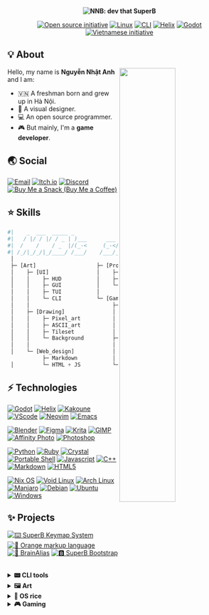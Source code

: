 <p align="center"><b><img src="https://user-images.githubusercontent.com/43980777/142753662-86c3b2dc-496d-4d34-bc39-40beb84d004f.png" alt="NNB: dev that SuperB"></b></p>
<p align="center">
  <a href="https://opensource.org"><img src="https://img.shields.io/badge/foss%20-%2335BF5C.svg?style=for-the-badge&logo=open-source-initiative&logoColor=FFFFFF" alt="Open source initiative"></a>
  <a href="https://nixos.org"><img src="https://img.shields.io/badge/linux%20-%235277C3.svg?style=for-the-badge&logo=nixos&logoColor=FFFFFF" alt="Linux"></a>
  <a href="https://en.wikipedia.org/wiki/Command-line_interface"><img src="https://img.shields.io/badge/cli%20-%23525866.svg?style=for-the-badge&logo=windows-terminal&logoColor=FFFFFF" alt="CLI"></a>
  <a href="https://helix-editor.com"><img src="https://img.shields.io/badge/helix%20-%23502E66.svg?style=for-the-badge&logo=sublime-text&logoColor=FFFFFF" alt="Helix"></a>
  <a href="https://godotengine.org"><img src="https://img.shields.io/badge/godot%20-%23478CBF.svg?style=for-the-badge&logo=godot-engine&logoColor=FFFFFF" alt="Godot"></a>
  <a href="https://en.wikipedia.org/wiki/Vietnam#Culture"><img src="https://img.shields.io/badge/vietnam%20-%23F75341.svg?style=for-the-badge&logo=reverbnation&logoColor=FED06E" alt="Vietnamese initiative"></a>
</p>

## 💡 About

<img align="right" width="50%" src="https://github-readme-stats.vercel.app/api?username=NNBnh&show_icons=true&title_color=6BB8FF&text_color=FFFFFF&icon_color=FFC387&bg_color=22273D">

Hello, my name is **Nguyễn Nhật Anh** and I am:
- 🇻🇳 A freshman born and grew up in Hà Nội.
- 🎨 A visual designer.
- 💻 An open source programmer.
- 🎮 But mainly, I'm a **game developer**.

## 🌏 Social

[![Email](https://img.shields.io/badge/email%20-%238B89CC.svg?style=for-the-badge&logo=protonmail&logoColor=FFFFFF)](mailto:nnbnh@protonmail.com)
[![Itch.io](https://img.shields.io/badge/itch.io%20-%23FA5C5C.svg?style=for-the-badge&logo=itch.io&logoColor=FFFFFF)](https://nnbnh.itch.io)
[![Discord](https://img.shields.io/badge/discord%20-%236E84D2.svg?style=for-the-badge&logo=discord&logoColor=FFFFFF)](https://discord.com/users/379173683555729408)
[![Buy Me a Snack (Buy Me a Coffee)](https://img.shields.io/badge/buy_me_a_coffee%20-%23FFC387.svg?logo=buy-me-a-coffee&logoColor=333333&style=for-the-badge)](https://www.buymeacoffee.com/nnbnh)

## ⭐ Skills

```python
#|    _  ___  _____ _               __    _ ____     __
#|   / |/ / |/ / _ | )___      ___ / /__ (_) / /    / /________ ___
#|  /    /    / _  |/(_-<     (_-</  '_// / / /    / __/ __/ -_) -_)
#| /_/|_/_/|_/____/ /___/    /___/_/\_\/_/_/_/     \__/_/  \__/\__/
 │
 ├─ [Art]                   ├─ [Programming]
 │    ├─ [UI]               │    ├─ Portable POSIXshell
 │    │    ├─ HUD           │    ├─ Python, Ruby, ...
 │    │    ├─ GUI           │    └─ Godot GDscript
 │    │    ├─ TUI           │
 │    │    └─ CLI           └─ [Game_design]
 │    │                          ├─ [Level_design]
 │    ├─ [Drawing]               │    ├─ Platformer
 │    │    ├─ Pixel_art          │    ├─ Top_down
 │    │    ├─ ASCII_art          │    └─ Environmental_storytelling
 │    │    ├─ Tileset            │
 │    │    └─ Background         ├─ [Story_writing]
 │    │                          │    ├─ Character_building
 │    └─ [Web_design]            │    └─ World_building
           ├─ Markdown           │
 │         └─ HTML + JS          └─ UX
```

## ⚡ Technologies

[![Godot](https://img.shields.io/badge/godot%20-%23478CBF.svg?style=for-the-badge&logo=godot-engine&logoColor=FFFFFF)](https://godotengine.org)
[![Helix](https://img.shields.io/badge/helix%20-%23502E66.svg?style=for-the-badge&logo=sublime-text&logoColor=FFFFFF)](https://helix-editor.com)
[![Kakoune](https://img.shields.io/badge/kakoune%20-%23F9765A.svg?style=for-the-badge&logo=kodi&logoColor=FFFFFF)](https://kakoune.org)
[![VScode](https://img.shields.io/badge/vscode%20-%23007ACC.svg?style=for-the-badge&logo=visual-studio-code&logoColor=FFFFFF)](https://vscodium.com)
[![Neovim](https://img.shields.io/badge/neovim%20-%2357A143.svg?style=for-the-badge&logo=neovim&logoColor=FFFFFF)](https://neovim.io)
[![Emacs](https://img.shields.io/badge/emacs%20-%237F5AB6.svg?style=for-the-badge&logo=gnu-emacs&logoColor=FFFFFF)](https://www.gnu.org/software/emacs)

[![Blender](https://img.shields.io/badge/blender%20-%23F5792A.svg?style=for-the-badge&logo=blender&logoColor=FFFFFF)](https://www.blender.org)
[![Figma](https://img.shields.io/badge/figma%20-%23F24E1E.svg?style=for-the-badge&logo=figma&logoColor=FFFFFF)](https://www.figma.com)
[![Krita](https://img.shields.io/badge/krita%20-%233BABFF.svg?style=for-the-badge&logo=krita&logoColor=FFFFFF)](https://krita.org)
[![GIMP](https://img.shields.io/badge/gimp%20-%235C5543.svg?style=for-the-badge&logo=gimp&logoColor=FFFFFF)](https://www.gimp.org)
[![Affinity Photo](https://img.shields.io/badge/affinity_photo%20-%237E4DD2.svg?style=for-the-badge&logo=affinity-photo&logoColor=FFFFFF)](https://affinity.serif.com/en-gb/photo)
[![Photoshop](https://img.shields.io/badge/photoshop%20-%2331A8FF.svg?style=for-the-badge&logo=adobe-photoshop&logoColor=FFFFFF)](https://alternativeto.net/software/adobe-photoshop)

[![Python](https://img.shields.io/badge/python%20-%2314354C.svg?style=for-the-badge&logo=python&logoColor=FFFFFF)](https://www.python.org)
[![Ruby](https://img.shields.io/badge/ruby%20-%23CC342D.svg?style=for-the-badge&logo=ruby&logoColor=FFFFFF)](https://www.ruby-lang.org)
[![Crystal](https://img.shields.io/badge/crystal%20-%23000000.svg?style=for-the-badge&logo=crystal&logoColor=FFFFFF)](https://crystal-lang.org/)
[![Portable Shell](https://img.shields.io/badge/posix_shell%20-%23121011.svg?style=for-the-badge&logo=gnu-bash&logoColor=white)](https://github.com/dylanaraps/pure-sh-bible)
[![Javascript](https://img.shields.io/badge/javascript%20-%23F7DF1E.svg?style=for-the-badge&logo=javascript&logoColor=333333)](https://en.wikipedia.org/wiki/JavaScript)
[![C++](https://img.shields.io/badge/c++%20-%2300599C.svg?style=for-the-badge&logo=c%2B%2B&logoColor=FFFFFF)](https://isocpp.org)
[![Markdown](https://img.shields.io/badge/markdown-%23000000.svg?style=for-the-badge&logo=markdown&logoColor=FFFFFF)](https://pandoc.org)
[![HTML5](https://img.shields.io/badge/html5%20-%23E34F26.svg?style=for-the-badge&logo=html5&logoColor=FFFFFF)](https://pandoc.org)

[![Nix OS](https://img.shields.io/badge/nixos%20-%235277C3.svg?style=for-the-badge&logo=nixos&logoColor=FFFFFF)](https://nixos.org)
[![Void Linux](https://img.shields.io/badge/void_linux%20-%23478061.svg?style=for-the-badge&logo=linux&logoColor=FFFFFF)](https://voidlinux.org)
[![Arch Linux](https://img.shields.io/badge/arch_linux%20-%231793D1.svg?style=for-the-badge&logo=arch-linux&logoColor=FFFFFF)](https://www.archlinux.org)
[![Manjaro](https://img.shields.io/badge/manjaro%20-%2335BF5C.svg?style=for-the-badge&logo=manjaro&logoColor=FFFFFF)](https://manjaro.org)
[![Debian](https://img.shields.io/badge/debian%20-%23A81D33.svg?style=for-the-badge&logo=debian&logoColor=FFFFFF)](https://www.debian.org)
[![Ubuntu](https://img.shields.io/badge/ubuntu%20-%23E95420.svg?style=for-the-badge&logo=ubuntu&logoColor=FFFFFF)](https://ubuntu.com)
[![Windows](https://img.shields.io/badge/windows%20-%230078D6.svg?style=for-the-badge&logo=windows&logoColor=FFFFFF)](https://www.microsoft.com/en-gb/software-download/windows10)

## ✨ Projects

[![⌨️ SuperB Keymap System](https://github-readme-stats.vercel.app/api/pin/?username=NNBnh&repo=bmap&show_icons=true&title_color=6BB8FF&text_color=FFFFFF&icon_color=FFC387&bg_color=22273D)](https://github.com/NNBnh/bmap)
[![🍊 Orange markup language](https://github-readme-stats.vercel.app/api/pin/?username=NNBnh&repo=orml&show_icons=true&title_color=6BB8FF&text_color=FFFFFF&icon_color=FFC387&bg_color=22273D)](https://github.com/NNBnh/orml)
[![🧠 BrainAlias](https://github-readme-stats.vercel.app/api/pin/?username=NNBnh&repo=brainalias&show_icons=true&title_color=6BB8FF&text_color=FFFFFF&icon_color=FFC387&bg_color=22273D)](https://github.com/NNBnh/brainalias)
[![🅱️ SuperB Bootstrap](https://github-readme-stats.vercel.app/api/pin/?username=NNBnh&repo=superb-bootstrap&show_icons=true&title_color=6BB8FF&text_color=FFFFFF&icon_color=FFC387&bg_color=22273D)](https://github.com/NNBnh/superb-bootstrap)

<br>

<details>
  <summary><b>📟 CLI tools</b></summary>
  <br>

  [![Bfetch](https://github-readme-stats.vercel.app/api/pin/?username=NNBnh&repo=bfetch&show_icons=true&title_color=6BB8FF&text_color=FFFFFF&icon_color=FFC387&bg_color=22273D)](https://github.com/NNBnh/bfetch)
  [![Bsymlink](https://github-readme-stats.vercel.app/api/pin/?username=NNBnh&repo=bsymlink&show_icons=true&title_color=6BB8FF&text_color=FFFFFF&icon_color=FFC387&bg_color=22273D)](https://github.com/NNBnh/bsymlink)
  [![Coderun](https://github-readme-stats.vercel.app/api/pin/?username=NNBnh&repo=coderun&show_icons=true&title_color=6BB8FF&text_color=FFFFFF&icon_color=FFC387&bg_color=22273D)](https://github.com/NNBnh/coderun)
  [![Coderun.kak](https://github-readme-stats.vercel.app/api/pin/?username=NNBnh&repo=coderun.kak&show_icons=true&title_color=6BB8FF&text_color=FFFFFF&icon_color=FFC387&bg_color=22273D)](https://github.com/NNBnh/coderun.kak)
  [![Clipb](https://github-readme-stats.vercel.app/api/pin/?username=NNBnh&repo=clipb&show_icons=true&title_color=6BB8FF&text_color=FFFFFF&icon_color=FFC387&bg_color=22273D)](https://github.com/NNBnh/clipb)
  [![Clipb.kak](https://github-readme-stats.vercel.app/api/pin/?username=NNBnh&repo=clipb.kak&show_icons=true&title_color=6BB8FF&text_color=FFFFFF&icon_color=FFC387&bg_color=22273D)](https://github.com/NNBnh/clipb.kak)
  [![SuperB MK](https://github-readme-stats.vercel.app/api/pin/?username=NNBnh&repo=mk&show_icons=true&title_color=6BB8FF&text_color=FFFFFF&icon_color=FFC387&bg_color=22273D)](https://github.com/NNBnh/mk)
  [![SuperB HR](https://github-readme-stats.vercel.app/api/pin/?username=NNBnh&repo=hr&show_icons=true&title_color=6BB8FF&text_color=FFFFFF&icon_color=FFC387&bg_color=22273D)](https://github.com/NNBnh/hr)
  [![Terminal explorer](https://github-readme-stats.vercel.app/api/pin/?username=NNBnh&repo=terminal-explorer&show_icons=true&title_color=6BB8FF&text_color=FFFFFF&icon_color=FFC387&bg_color=22273D)](https://github.com/NNBnh/terminal-explorer)
  [![Sed collections](https://github-readme-stats.vercel.app/api/pin/?username=NNBnh&repo=sed-collections&show_icons=true&title_color=6BB8FF&text_color=FFFFFF&icon_color=FFC387&bg_color=22273D)](https://github.com/NNBnh/sed-collections)

  <div align="center">

  | Check out [**Info Mono**](https://github.com/info-mono) for more CLI tools focused on displaying information. |
  | ------------------------------------------------------------------------------------------------------------- |

  </div>

  <br>
</details>

<details>
  <summary><b>🖼️ Art</b></summary>
  <br>

  Some of projects which I have been involved in graphic design:

  [![FlappyChim's assets](https://github-readme-stats.vercel.app/api/pin/?username=NNBnh&repo=flappybirdart&show_icons=true&title_color=6BB8FF&text_color=FFFFFF&icon_color=FFC387&bg_color=22273D)](https://github.com/NNBnh/flappybirdart)
  [![Chess logo](https://github-readme-stats.vercel.app/api/pin/?username=NNBnh&repo=chess-logo&show_icons=true&title_color=6BB8FF&text_color=FFFFFF&icon_color=FFC387&bg_color=22273D)](https://github.com/NNBnh/chess-logo)
  [![NoWM](https://github-readme-stats.vercel.app/api/pin/?username=K4zoku&repo=nowm&show_icons=true&title_color=6BB8FF&text_color=FFFFFF&icon_color=FFC387&bg_color=22273D)](https://github.com/K4zoku/nowm)

  <br>
</details>

<details>
  <summary><b>🍚 OS rice</b></summary>
  <br>

  Improving my desktop design and workflow is one of my favorite hobby, here are my [`Đotfiles`](https://github.com/NNBnh/dots) as well as my other resources:

  [![Dotfiles](https://github-readme-stats.vercel.app/api/pin/?username=NNBnh&repo=dots&show_icons=true&title_color=6BB8FF&text_color=FFFFFF&icon_color=FFC387&bg_color=22273D)](https://github.com/NNBnh/dots)
  [![SuperB ST](https://github-readme-stats.vercel.app/api/pin/?username=NNBnh&repo=superb-st&show_icons=true&title_color=6BB8FF&text_color=FFFFFF&icon_color=FFC387&bg_color=22273D)](https://github.com/NNBnh/superb-st)
  [![ANSI Arts](https://github-readme-stats.vercel.app/api/pin/?username=NNBnh&repo=ansi&show_icons=true&title_color=6BB8FF&text_color=FFFFFF&icon_color=FFC387&bg_color=22273D)](https://github.com/NNBnh/ansi)
  [![Bmono](https://github-readme-stats.vercel.app/api/pin/?username=NNBnh&repo=bmono&show_icons=true&title_color=6BB8FF&text_color=FFFFFF&icon_color=FFC387&bg_color=22273D)](https://github.com/NNBnh/bmono)
  [![Base16 terminal Kakoune](https://github-readme-stats.vercel.app/api/pin/?username=NNBnh&repo=base16-terminal.kak&show_icons=true&title_color=6BB8FF&text_color=FFFFFF&icon_color=FFC387&bg_color=22273D)](https://github.com/NNBnh/base16-terminal.kak)
  [![Da One](https://github-readme-stats.vercel.app/api/pin/?username=NNBnh&repo=da-one&show_icons=true&title_color=6BB8FF&text_color=FFFFFF&icon_color=FFC387&bg_color=22273D)](https://github.com/NNBnh/da-one)
  [![Da One Base16](https://github-readme-stats.vercel.app/api/pin/?username=NNBnh&repo=base16-da-one-schemes&show_icons=true&title_color=6BB8FF&text_color=FFFFFF&icon_color=FFC387&bg_color=22273D)](https://github.com/NNBnh/base16-da-one-schemes)

  <br>
</details>

<details>
  <summary><b>🎮 Gaming</b></summary>
  <br>

  [![Minecraft bookmarks](https://github-readme-stats.vercel.app/api/pin/?username=NNBnh&repo=minecraft-bookmarks&show_icons=true&title_color=6BB8FF&text_color=FFFFFF&icon_color=FFC387&bg_color=22273D)](https://github.com/NNBnh/minecraft-bookmarks)
  [![Craft Everything](https://github-readme-stats.vercel.app/api/pin/?username=NNBnh&repo=craft-everything&show_icons=true&title_color=6BB8FF&text_color=FFFFFF&icon_color=FFC387&bg_color=22273D)](https://github.com/NNBnh/craft-everything)
  [![NNB Arcade](https://github-readme-stats.vercel.app/api/pin/?username=NNBnh&repo=osu-arcade&show_icons=true&title_color=6BB8FF&text_color=FFFFFF&icon_color=FFC387&bg_color=22273D)](https://github.com/NNBnh/osu-arcade)

  <br>
</details>
